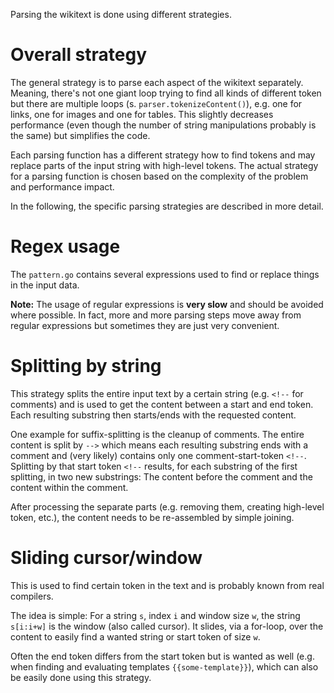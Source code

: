 Parsing the wikitext is done using different strategies.

# Overall strategy

The general strategy is to parse each aspect of the wikitext separately.
Meaning, there's not one giant loop trying to find all kinds of different token but there are multiple loops (s. `parser.tokenizeContent()`), e.g. one for links, one for images and one for tables.
This slightly decreases performance (even though the number of string manipulations probably is the same) but simplifies the code.

Each parsing function has a different strategy how to find tokens and may replace parts of the input string with high-level tokens.
The actual strategy for a parsing function is chosen based on the complexity of the problem and performance impact.

In the following, the specific parsing strategies are described in more detail.

# Regex usage

The `pattern.go` contains several expressions used to find or replace things in the input data.

**Note:** The usage of regular expressions is **very slow** and should be avoided where possible.
In fact, more and more parsing steps move away from regular expressions but sometimes they are just very convenient. 

# Splitting by string

This strategy splits the entire input text by a certain string (e.g. `<!--` for comments) and is used to get the content between a start and end token.
Each resulting substring then starts/ends with the requested content.

One example for suffix-splitting is the cleanup of comments.
The entire content is split by `-->` which means each resulting substring ends with a comment and (very likely) contains only one comment-start-token `<!--`.
Splitting by that start token `<!--` results, for each substring of the first splitting, in two new substrings: The content before the comment and the content within the comment.

After processing the separate parts (e.g. removing them, creating high-level token, etc.), the content needs to be re-assembled by simple joining.

# Sliding cursor/window

This is used to find certain token in the text and is probably known from real compilers.

The idea is simple: 
For a string `s`, index `i` and window size `w`, the string `s[i:i+w]` is the window (also called cursor).
It slides, via a for-loop, over the content to easily find a wanted string or start token of size `w`.

Often the end token differs from the start token but is wanted as well (e.g. when finding and evaluating templates `{{some-template}}`), which can also be easily done using this strategy.

